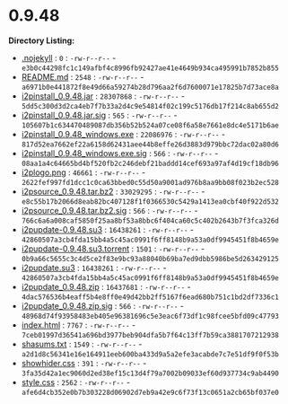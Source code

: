 0.9.48
======

**Directory Listing:**

 - [.nojekyll](.nojekyll) : `0` : `-rw-r--r--` - `e3b0c44298fc1c149afbf4c8996fb92427ae41e4649b934ca495991b7852b855`
 - [README.md](README.md) : `2548` : `-rw-r--r--` - `a6971b0e441872f8e49d66a59274b28d796aa2f6d7600071e17825b7d73ace8a`
 - [i2pinstall_0.9.48.jar](i2pinstall_0.9.48.jar) : `28307868` : `-rw-r--r--` - `5dd5c300d3d2ca4eb7f7b33a2d4c9e54814f02c199c5176db17f214c8ab655d2`
 - [i2pinstall_0.9.48.jar.sig](i2pinstall_0.9.48.jar.sig) : `565` : `-rw-r--r--` - `105607b1c634470489087db356b52b524a07ce08f6a58e7661e8dc4e5171b6ae`
 - [i2pinstall_0.9.48_windows.exe](i2pinstall_0.9.48_windows.exe) : `22086976` : `-rw-r--r--` - `817d52ea7662ef22a6158d62431aee44b8effe26d3883d979bbc72dac02a80d6`
 - [i2pinstall_0.9.48_windows.exe.sig](i2pinstall_0.9.48_windows.exe.sig) : `566` : `-rw-r--r--` - `08aa1a4c64665bd4bf520fb2c246debf21baddd14cef693a97af4d19cf18db96`
 - [i2plogo.png](i2plogo.png) : `46661` : `-rw-r--r--` - `2622fef997fd1dcc1c0ca63bbed0c55d50a9001ad976b8aa9bb08f023b2ec528`
 - [i2psource_0.9.48.tar.bz2](i2psource_0.9.48.tar.bz2) : `33029295` : `-rw-r--r--` - `e8c55b17b2066d8eab82bc407128f1f0366530c5429a1413ea0cbf40f922d532`
 - [i2psource_0.9.48.tar.bz2.sig](i2psource_0.9.48.tar.bz2.sig) : `566` : `-rw-r--r--` - `766c6a6a008caf5850f25aa8bf53a8bbc6f404ca60c5c402b2643b7f3fca326d`
 - [i2pupdate-0.9.48.su3](i2pupdate-0.9.48.su3) : `16438261` : `-rw-r--r--` - `42860507a3cb4fda15bb4a5c45ac0991f6ff8148b9a53a0df9945451f8b4659e`
 - [i2pupdate-0.9.48.su3.torrent](i2pupdate-0.9.48.su3.torrent) : `1501` : `-rw-r--r--` - `0b9a66c5655c3c4d5ce2f83e9bc93a88040b69ba7ed9dbb5986be5d263429125`
 - [i2pupdate.su3](i2pupdate.su3) : `16438261` : `-rw-r--r--` - `42860507a3cb4fda15bb4a5c45ac0991f6ff8148b9a53a0df9945451f8b4659e`
 - [i2pupdate_0.9.48.zip](i2pupdate_0.9.48.zip) : `16437681` : `-rw-r--r--` - `4dac576536b4eaff5b4e8ff0e49d42bb2ff5167f6ead680b751c1bd2df7336c1`
 - [i2pupdate_0.9.48.zip.sig](i2pupdate_0.9.48.zip.sig) : `566` : `-rw-r--r--` - `48968d74f93958483eb405e96381696c5e3eac6f73df1c98fcee5bfd09c47793`
 - [index.html](index.html) : `7767` : `-rw-r--r--` - `7ceb01997d36541a696bd3977beb904dfa5b7f64c13ff7b59ca3881707212938`
 - [shasums.txt](shasums.txt) : `1549` : `-rw-r--r--` - `a2d1d8c56341e16e164911eeb600ba433d9a5a2efe3acabde7c7e51df9f0f53b`
 - [showhider.css](showhider.css) : `391` : `-rw-r--r--` - `3fa35d42a1ec9060d2ed38ef15c13d4f79a7002b09033ef60d937734c9ab4490`
 - [style.css](style.css) : `2562` : `-rw-r--r--` - `afe6d4cb352e0b7b303228d06902d7eb9a42e9c6f73f13c0651a2cb65bf037e0`
